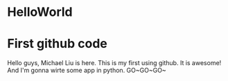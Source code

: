 # HelloWorld
First github code
=======================

Hello guys,
Michael Liu is here. This is my first using github. It is awesome!
And I'm gonna wirte some app in python. GO~GO~GO~
